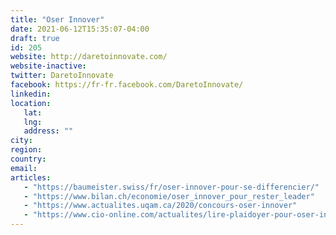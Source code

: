 ```yaml
---
title: "Oser Innover"
date: 2021-06-12T15:35:07-04:00
draft: true
id: 205
website: http://daretoinnovate.com/
website-inactive: 
twitter: DaretoInnovate
facebook: https://fr-fr.facebook.com/DaretoInnovate/
linkedin: 
location: 
   lat: 
   lng: 
   address: ""
city: 
region: 
country: 
email: 
articles:
   - "https://baumeister.swiss/fr/oser-innover-pour-se-differencier/"
   - "https://www.bilan.ch/economie/oser_innover_pour_rester_leader"
   - "https://www.actualites.uqam.ca/2020/concours-oser-innover"
   - "https://www.cio-online.com/actualites/lire-plaidoyer-pour-oser-innover-12927.html"
---
```


